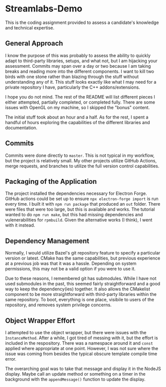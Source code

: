 # Streamlabs-Demo

This is the coding assignment provided to assess a candidate's knowledge and technical expertise.

## General Approach

I know the purpose of this was probably to assess the ability to quickly adapt to third-party libraries, setups, and what not, but I am hijacking your assessment. Commits may span over a day or two because I am taking breaks and reading more into the different components. I want to kill two birds with one stone rather than blazing through the stuff without understanding any of it. This stuff looks exactly like what I may need for a private repository I have, particularly the C++ addons/extensions. 

I hope you do not mind. The rest of the README will list different pieces I either attempted, partially completed, or completed fully. There are some issues with OpenGL on my machine, so I skipped the "bonus" content. 

The initial stuff took about an hour and a half. As for the rest, I spent a handful of hours exploring the capabilities of the different libraries and documentation.  

## Commits

Commits were done directly to ```master```. This is not typical in my workflow, but the project is relatively small. My other projects utilize GitHub Actions, merge requests, and branches to utilize the full version control capabilities.

## Packaging of the Application

The project installed the dependencies necessary for Electron Forge. GitHub actions could be set up to ensure ```npx electron-forge import``` is run every time. I built it with ```npm run package``` that produced an ```out``` folder. There were files that were too large, but this is available and works. The tutorial wanted to do ```npm run make```, but this had missing dependencies and vulenerabilities for ```rpmbuild```. Given the alternative works (I think), I went with it instead.

## Dependency Management

Normally, I would utilize Bazel's git repository feature to specify a particular version or latest. CMake has the same capabilities, but previous experience at a previous job was that it was a hassle. Depending on system permissions, this may not be a valid option if you were to use it.

Due to these reasons, I remembered git has submodules. While I have not used submodules in the past, this seemed fairly straightforward and a good way to keep the dependency(ies) together. It also allows the CMakelist component to be more straightforward with third-party libraries within the same repository. To boot, everything is one place, visibile to users of the repository, and removes system privilege concerns. 

## Object Wrapper Effort

I attempted to use the object wrapper, but there were issues with the ```InstanceMethod```. After a while, I got tired of messing with it, but the effort is included in the respository. There was a namespace around it and ```const``` applied where appropriate at one point. However, I was not sure where the issue was coming from besides the typical obscure template compile time error. 

The overarching goal was to take that message and display it in the NodeJS display. Maybe call an update method or something on a timer in the background with the ```appendMessage()``` function to update the display.

